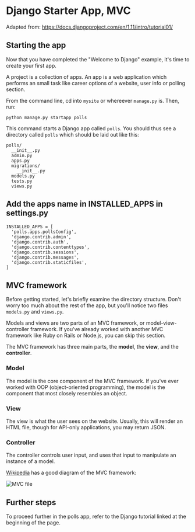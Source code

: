 # Django Starter App, MVC
Adapted from: https://docs.djangoproject.com/en/1.11/intro/tutorial01/

## Starting the app

Now that you have completed the "Welcome to Django" example, it's time to create your first app.

A project is a collection of apps. An app is a web application which performs an small task like career options of a website, user info or polling section.

From the command line, cd into `mysite` or whereever `manage.py` is. Then, run:

```
python manage.py startapp polls
```

This command starts a Django app called `polls`. You should thus see a directory called `polls` which should be laid out like this:

```
polls/
  __init__.py
  admin.py
  apps.py
  migrations/
    __init__.py
  models.py
  tests.py
  views.py
```

## Add the apps name in INSTALLED_APPS in settings.py
  ```
  INSTALLED_APPS = [
    'polls.apps.pollsConfig',
    'django.contrib.admin',
    'django.contrib.auth',
    'django.contrib.contenttypes',
    'django.contrib.sessions',
    'django.contrib.messages',
    'django.contrib.staticfiles',
]
```
## MVC framework

Before getting started, let's briefly examine the directory structure. Don't worry too much about the rest of the app, but you'll notice two files `models.py` and `views.py`.

Models and views are two parts of an MVC framework, or model-view-controller framework. If you've already worked with another MVC framework like Ruby on Rails or Node.js, you can skip this section.

The MVC framework has three main parts, the **model**, the **view**, and the **controller**. 

### Model

The model is the core component of the MVC framework. If you've ever worked with OOP (object-oriented programming), the model is the component that most closely resembles an object.

### View

The view is what the user sees on the website. Usually, this will render an HTML file, though for API-only applications, you may return JSON.

### Controller

The controller controls user input, and uses that input to manipulate an instance of a model.

[Wikipedia](https://en.wikipedia.org/wiki/Model–view–controller) has a good diagram of the MVC framework:

![MVC file](https://upload.wikimedia.org/wikipedia/commons/a/a0/MVC-Process.svg)

## Further steps

To proceed further in the polls app, refer to the Django tutorial linked at the beginning of the page.
